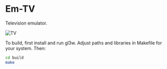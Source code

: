 # Em-TV
Television emulator.

![TV](screenshot.gif)

To build, first install and run gl3w.
Adjust paths and libraries in Makefile for your system.
Then:

```sh
cd build
make
```
